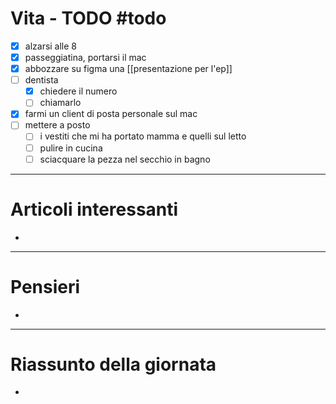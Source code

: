 # Vita - TODO #todo 
- [x] alzarsi alle 8
- [x] passeggiatina, portarsi il mac
- [x] abbozzare su figma una [[presentazione per l'ep]]
- [ ] dentista
    - [x] chiedere il numero
    - [ ] chiamarlo
- [x] farmi un client di posta personale sul mac
- [ ] mettere a posto
    - [ ] i vestiti che mi ha portato mamma e quelli sul letto
    - [ ] pulire in cucina
    - [ ] sciacquare la pezza nel secchio in bagno
---

# Articoli interessanti
- 

---

# Pensieri
- 

---

# Riassunto della giornata
- 